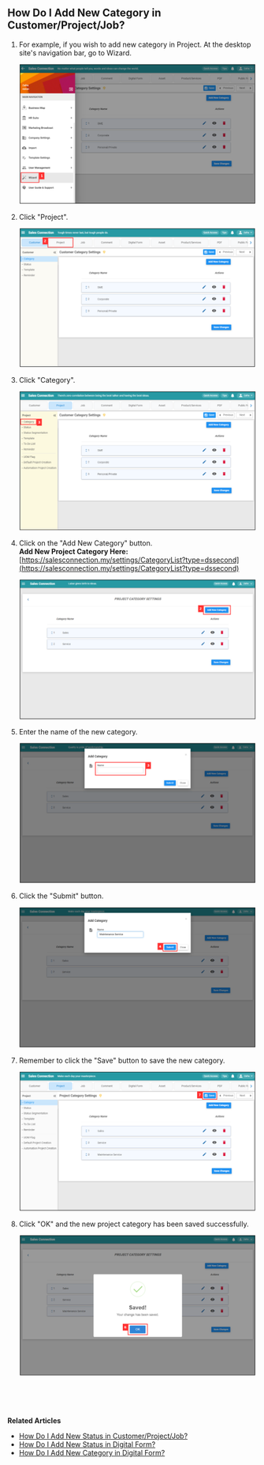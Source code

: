 ## How Do I Add New Category in Customer/Project/Job?
    
  1. For example, if you wish to add new category in Project. At the desktop site's navigation bar, go to Wizard.<br>

     <p align="center">
       <img src="img/Wizard_Sidebar.png" alt="Wizard Sidebar">
     </p>

  2. Click "Project".<br>

     <p align="center">
       <img src="img/Project_In_Wizard.png" alt="Project in Wizard">
     </p>
     
  3. Click "Category".<br>

     <p align="center">
       <img src="img/Project_Category_In_Wizard.png" alt="Project Category in Wizard">
     </p>
  
  4. Click on the "Add New Category" button.<br>
     **Add New Project Category Here:** [https://salesconnection.my/settings/CategoryList?type=dssecond](https://salesconnection.my/settings/CategoryList?type=dssecond)<br>

     <p align="center">
       <img src="img/Add_New_Project_Category_Button.png" alt="Add New Project Category Button">
     </p>

  5. Enter the name of the new category.<br>

     <p align="center">
       <img src="img/New_Project_Category_Name.png" alt="New Project Category Name">
     </p>

  6. Click the "Submit" button.<br>

     <p align="center">
       <img src="img/New_Project_Category_Submit_Button.png" alt="New Project Category Submit Button">
     </p>

  7. Remember to click the "Save" button to save the new category.<br>

     <p align="center">
       <img src="img/New_Project_Category_Save_Button.png" alt="New Project Category SaveS Button">
     </p>

  8. Click "OK" and the new project category has been saved successfully.<br>

     <p align="center">
       <img src="img/New_Project_Category_Save.png" alt="New Project Category Save">
     </p>
     <br><br><br>

**Related Articles**<br>
- [How Do I Add New Status in Customer/Project/Job?](Add_New_Status_in_Customer_Project_Job.md)
- [How Do I Add New Status in Digital Form?](Add_New_Status_in_Digital_Form.md)
- [How Do I Add New Category in Digital Form?](Add_New_Category_in_Digital_Form.md)
